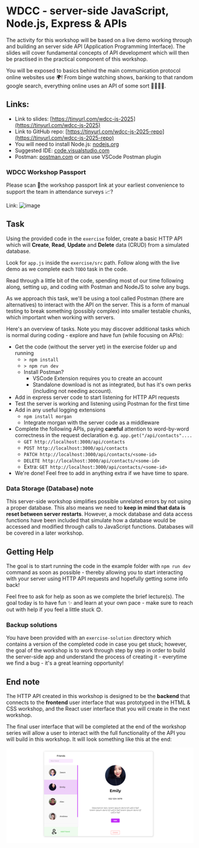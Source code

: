 # WDCC - server-side JavaScript, Node.js, Express & APIs

The activity for this workshop will be based on a live demo working through and building an server side API (Application Programming Interface). The slides will cover fundamental concepts of API development which will then be practised in the practical component of this workshop.


You will be exposed to basics behind the main communication protocol online websites use 🌍! From binge watching shows, banking to that random google search, everything online uses an API of some sort 👩‍💻👨‍💻.

## Links:

* Link to slides: [https://tinyurl.com/wdcc-js-2025](https://tinyurl.com/wdcc-js-2025)
* Link to GitHub repo: [https://tinyurl.com/wdcc-js-2025-repo](https://tinyurl.com/wdcc-js-2025-repo)
* You will need to install Node.js: [nodejs.org](http://nodejs.org/)
* Suggested IDE: [code.visualstudio.com](http://code.visualstudio.com/)
* Postman: [postman.com](http://postman.com/) or can use VSCode Postman plugin

### WDCC Workshop Passport

Please scan 🤳the workshop passport link at your earliest convenience to support the team in attendance surveys 📈?

Link: 
![image](https://github.com/user-attachments/assets/92678d3e-af86-4b70-bde8-1134d353b6bf)

## Task

Using the provided code in the `exercise` folder, create a basic HTTP API which will **Create**, **Read**, **Update** and **Delete** data (CRUD) from a simulated database.

Look for `app.js` inside the `exercise/src` path. Follow along with the live demo as we complete each `TODO` task in the code.

Read through a little bit of the code, spending most of our time following along, setting up, and coding with Postman and NodeJS to solve any bugs.

As we approach this task, we'll be using a tool called Postman (there are alternatives) to interact with the API on the server. This is a form of manual testing to break something (possibly complex) into smaller testable chunks, which important when working with servers.

Here's an overview of tasks. Note you may discover additional tasks which is normal during coding - explore and have fun (while focusing on APIs):

- Get the code (without the server yet) in the exercise folder up and running
  - `> npm install`
  - `> npm run dev`
  - Install Postman?
    - VSCode Extension requires you to create an account
    - Standalone download is not as integrated, but has it's own perks (including not needing account).
- Add in express server code to start listening for HTTP API requests
- Test the server is working and listening using Postman for the first time
- Add in any useful logging extensions
  - `npm install morgan`
  - Integrate morgan with the server code as a middleware
- Complete the following APIs, paying **careful** attention to word-by-word correctness in the request declaration e.g. `app.get("/api/contacts"....`
  - `GET http://localhost:3000/api/contacts`
  - `POST http://localhost:3000/api/contacts`
  - `PATCH http://localhost:3000/api/contacts/<some-id>`
  - `DELETE http://localhost:3000/api/contacts/<some-id>`
  - Extra: `GET http://localhost:3000/api/contacts/<some-id>`
- We're done! Feel free to add in anything extra if we have time to spare.

### Data Storage (Database) note

This server-side workshop simplifies possible unrelated errors by not using a proper database. This also means we need to **keep in mind that data is reset between server restarts**. However, a mock database and data access functions have been included that simulate how a database would be accessed and modified through calls to JavaScript functions. Databases will be covered in a later workshop.

## Getting Help

The goal is to start running the code in the example folder with `npm run dev` command as soon as possible - thereby allowing you to start interacting with your server using HTTP API requests and hopefully getting some info back!

Feel free to ask for help as soon as we complete the brief lecture(s). The goal today is to have fun ✨ and learn at your own pace - make sure to reach out with help if you feel a little stuck 😊.

### Backup solutions

You have been provided with an `exercise-solution` directory which contains a version of the completed code in case you get stuck; however, the goal of the workshop is to work through step by step in order to build the server-side app and understand the process of creating it - everytime we find a bug - it's a great learning opportunity!

## End note

The HTTP API created in this workshop is designed to be the **backend** that connects to the **frontend** user interface that was prototyped in the HTML & CSS workshop, and the React user interface that you will create in the next workshop.

The final user interface that will be completed at the end of the workshop series will allow a user to interact with the full functionality of the API you will build in this workshop. It will look something like this at the end:

![img](./spec/wdcc-ui-final.PNG)
